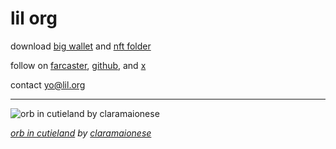 # lil org

download [big wallet](https://apps.apple.com/app/id6478607925) and [nft folder](https://apps.apple.com/app/id6472607192)

follow on [farcaster](https://warpcast.com/org), [github](https://github.com/lil-org), and [x](https://x.com/lildotorg)

contact [yo@lil.org](mailto:yo@lil.org)

----

![orb in cutieland by claramaionese](https://github.com/user-attachments/assets/fdf1237e-b580-43c7-917f-554738f104e3)

*[orb in cutieland](https://zora.co/collect/zora:0x5386a1af2ae30695c2e42dc53a07693060269cc7/1?referrer=0x2e1Fe8c5721c5CdDDE645B2234046d3113C19418) by [claramaionese](https://zora.co/@claramaionese)*

